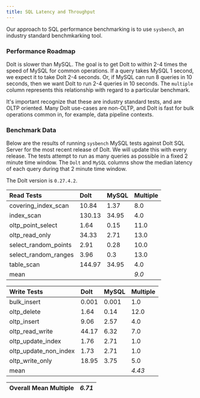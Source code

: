 ```yaml
---
title: SQL Latency and Throughput
---
```


Our approach to SQL performance benchmarking is to use `sysbench`, an
industry standard benchmkarking tool.

### Performance Roadmap

Dolt is slower than MySQL. The goal is to get Dolt to within 2-4 times
the speed of MySQL for common operations. If a query takes MySQL 1
second, we expect it to take Dolt 2-4 seconds. Or, if MySQL can run 8
queries in 10 seconds, then we want Dolt to run 2-4 queries in 10
seconds. The `multiple` column represents this relationship with
regard to a particular benchmark.

It's important recognize that these are industry standard tests, and
are OLTP oriented. Many Dolt use-cases are non-OLTP, and Dolt is fast
for bulk operations common in, for example, data pipeline contexts.

### Benchmark Data

Below are the results of running `sysbench` MySQL tests against Dolt
SQL Server for the most recent release of Dolt. We will update this
with every release. The tests attempt to run as many queries as
possible in a fixed 2 minute time window. The `Dolt` and `MySQL`
columns show the median latency of each query during that 2 minute
time window.

The Dolt version is `0.27.4.2`.

| Read Tests | Dolt | MySQL | Multiple |
| :--- | :--- | :--- | :--- |
| covering\_index\_scan | 10.84 | 1.37 | 8.0 |
| index\_scan | 130.13 | 34.95 | 4.0 |
| oltp\_point\_select | 1.64 | 0.15 | 11.0 |
| oltp\_read\_only | 34.33 | 2.71 | 13.0 |
| select\_random\_points | 2.91 | 0.28 | 10.0 |
| select\_random\_ranges | 3.96 | 0.3 | 13.0 |
| table\_scan | 144.97 | 34.95 | 4.0 |
| mean |  |  | _9.0_ |

| Write Tests | Dolt | MySQL | Multiple |
| :--- | :--- | :--- | :--- |
| bulk\_insert | 0.001 | 0.001 | 1.0 |
| oltp\_delete | 1.64 | 0.14 | 12.0 |
| oltp\_insert | 9.06 | 2.57 | 4.0 |
| oltp\_read\_write | 44.17 | 6.32 | 7.0 |
| oltp\_update\_index | 1.76 | 2.71 | 1.0 |
| oltp\_update\_non\_index | 1.73 | 2.71 | 1.0 |
| oltp\_write\_only | 18.95 | 3.75 | 5.0 |
| mean |  |  | _4.43_ |

| Overall Mean Multiple | _6.71_ |
| :--- | :--- |
<br/>
